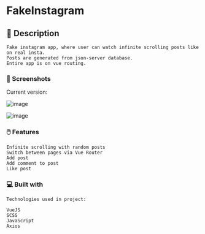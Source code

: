 # FakeInstagram

## 🚀 Description

```
Fake instagram app, where user can watch infinite scrolling posts like on real insta.
Posts are generated from json-server database.
Entire app is on vue routing.

```

### 📸 Screenshots

Current version:

![image](https://user-images.githubusercontent.com/94081512/199258412-cd6d279b-1634-4545-aacf-8493dbacf524.png)

![image](https://user-images.githubusercontent.com/94081512/199259828-0da48a04-f6be-449f-b5cb-f7dd316b3673.png)

### 🖱️ Features

```
Infinite scrolling with random posts
Switch between pages via Vue Router
Add post
Add comment to post
Like post

```

### 💻 Built with

```
Technologies used in project:

VueJS
SCSS
JavaScript
Axios
```
